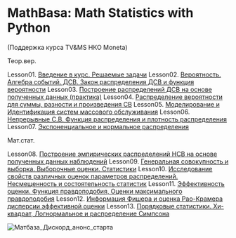 # MathBasa: Math Statistics with Python
(Поддержка курса TV&MS НКО Moneta)

Теор.вер.

Lesson01. [Введение в курс. Решаемые задачи](https://github.com/garry-nn/repo1/tree/main/Lesson01)
Lesson02. [Вероятность. Алгебра событий. ДСВ. Закон распределения ДСВ и функция вероятности](https://github.com/garry-nn/repo1/tree/main/Lesson02)
Lesson03. [Построение распределений ДСВ на основе полученных данных (практика)](https://github.com/garry-nn/repo1/tree/main/Lesson03)
Lesson04. [Распределение вероятности для суммы, разности и произведения СВ](https://github.com/garry-nn/repo1/tree/main/Lesson04)
Lesson05. [Моделирование и Идентификация систем массового обслуживания](https://github.com/garry-nn/repo1/tree/main/Lesson05)
Lesson06. [Непрерывные С.В. Функция распределения и плотность распределения](https://github.com/garry-nn/repo1/tree/main/Lesson06)
Lesson07. [Экспоненциальное и нормальное распределения](https://github.com/garry-nn/repo1/tree/main/Lesson07)

Мат.стат.

Lesson08. [Построение эмпирических распределений НСВ на основе полученных данных наблюдений](https://github.com/garry-nn/repo1/tree/main/Lesson08)
Lesson09. [Генеральная совокупность и выборка. Выборочные оценки. Статистики](https://github.com/garry-nn/repo1/tree/main/Lesson09)
Lesson10. [Исследование свойств различных оценок параметров распределений. Несмещенность и состоятельность статистик](https://github.com/garry-nn/repo1/tree/main/Lesson10)
Lesson11. [Эффективность оценки. Функция правдоподобия, Оценки максимального правдоподобия](https://github.com/garry-nn/repo1/tree/main/Lesson11)
Lesson12. [Информация Фишера и оценка Рао-Крамера дисперсии эффективной оценки](https://github.com/garry-nn/repo1/tree/main/Lesson12)
Lesson13. [Порядковые статистики. Хи-квадрат, Логнормальное и распределение Симпсона](https://github.com/garry-nn/repo1/tree/main/Lesson13)

![Матбаза_Дискорд_анонс_старта](https://github.com/garry-nn/repo1/assets/102152292/2d2ddd04-606e-49a5-80a3-d02ae6d1b2e9)
